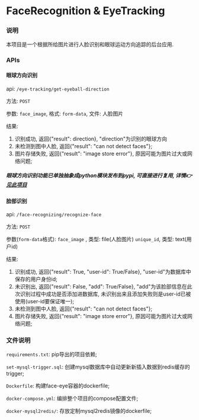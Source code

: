 # FaceRecognition & EyeTracking

### 说明
本项目是一个根据所给图片进行人脸识别和眼球运动方向追踪的后台应用.

### APIs
#### 眼球方向识别
api: `/eye-tracking/get-eyeball-direction`

方法: `POST`

参数: 
	`face_image`, 格式: `form-data`, 文件: 人脸图片

结果:
1. 识别成功, 返回{"result": direction}, "direction"为识别的眼球方向
2. 未检测到图中人脸, 返回{"result": "can not detect faces"};
3. 图片存储失败, 返回{"result": "image store error"}, 原因可能为图片过大或网络问题;

##### 眼球方向识别功能已单独抽象成python模块发布到pypi, 可直接进行复用, 详情👉[见此项目](https://github.com/VanjayDo/eye_game)

#### 脸部识别
api: `/face-recognizing/recognize-face`

方法: `POST`

参数(`form-data`格式): 
	 `face_image` , 类型: file(人脸图片)
	 `unique_id`,  类型: text(用户id)

结果:
1. 识别成功, 返回{"result": True, "user-id": True/False}, "user-id"为数据库中保存的用户身份id;
2. 未识别出, 返回{"result": False, "add": True/False}, "add"为该脸部信息在此次识别过程中成功是否添加进数据库, 未识别出来且添加失败则是user-id已被使用(user-id要保证唯一);
3. 未检测到图中人脸, 返回{"result": "can not detect faces"};
4. 图片存储失败, 返回{"result": "image store error"}, 原因可能为图片过大或网络问题;

### 文件说明
`requirements.txt`: pip导出的项目依赖;

`set-mysql-trigger.sql`: 创建mysql数据库中自动更新新插入数据到redis缓存的trigger;

`Dockerfile`: 构建face-eye容器的dockerfile;

`docker-compose.yml`: 编排整个项目的compose配置文件;

`docker-mysql2redis/`: 存放定制mysql2redis镜像的dockerfile;